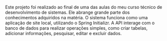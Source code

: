 Este projeto foi realizado ao final de uma das aulas do meu curso técnico de desenvolvimento de sistemas. Ele abrange grande parte dos conhecimentos adquiridos na matéria. O sistema funciona como uma aplicação de site local, utilizando o Spring Initializr. A API interage com o banco de dados para realizar operações simples, como criar tabelas, adicionar informações, pesquisar, editar e excluir dados.

